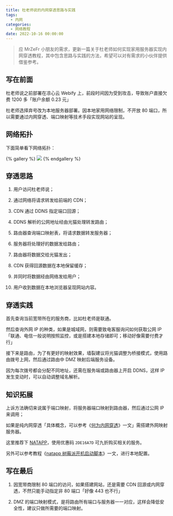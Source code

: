 ```yaml
---
title: 杜老师说的内网穿透思路与实践
tags:
  - 内网
categories:
  - 网络教程
date: 2022-10-16 00:00:00
---
```


> 应 MrZeFr 小朋友的需求，更新一篇关于杜老师如何实现家用服务器实现内网穿透教程，其中包含思路与实践的方法，希望可以对有需求的小伙伴提供借鉴参考。

<!-- more -->

## 写在前面

杜老师说之前部署在凉心云 Webify 上，前段时间因为受到攻击，导致账户直接欠费 1200 多「账户余额 0.23 元」

杜老师选择弃号改为本地服务器部署。因本地家用网络限制，不开放 80 端口，所以需要通过内网穿透、端口映射等技术手段实现网站的呈现。

## 网络拓扑

下面简单看下网络拓扑：

{% gallery %}
![](https://cdn.dusays.com/2022/10/515-1.jpg/1)
{% endgallery %}

## 穿透思路

1. 用户访问杜老师说；

2. 通过网络将请求转发给前端的 CDN；

3. CDN 通过 DDNS 指定端口回源；

4. DDNS 解析的公网地址经由光猫处理转发路由；

5. 路由器查询端口映射表，将请求数据转发服务器；

6. 服务器将处理好的数据发给路由；

7. 路由器将数据交给光猫发出；

8. CDN 获得回源数据在本地保留缓存；

9. 并同时将数据经由网络发给用户；

10. 用户收到数据在本地浏览器呈现网站内容。

## 穿透实践

首先查询当前宽带所在的服务商，比如杜老师是联通。

然后查询外网 IP 的种类，如果是城域网，则需要致电客服询问如何获取公网 IP「联通、电信一般说明按照监控，或是搭建本地存储即可；移动好像需要付费才行」

接下来是路由，为了有更好的映射效果，墙裂建议将光猫调整为桥接模式，使用路由拨号上网，然后通过路由中 DMZ 映射后端服务设备。

因为每次拨号都会分配不同地址，还需在服务端或路由器上开启 DDNS，这样 IP 发生变动时，可以自动调整域名解析。

## 知识拓展

上诉方法确切来说属于端口映射，将服务器端口映射到路由器，然后通过公网 IP 来调用；

如果是纯内网穿透「具体概念，可以参考《[何为内网穿透](https://dusays.com/250/)》一文」需搭建外网映射服务器。

这里推荐下 [NATAPP](https://natapp.cn)，使用优惠码 `2DE16A7D` 可九折购买相关的服务。

另外可以参考教程《[natapp 树莓派开机启动脚本](https://dusays.com/253/)》一文，进行本地配置。

## 写在最后

1. 因宽带商限制 80 端口的访问，如果搭建网站，还是需要 CDN 回源或内网穿透，不然只能手动指定非 80 端口「好像 443 也不行」

2. DMZ 的端口映射模式，是将路由所有端口与服务器一一对应，这样会降低安全性，建议只做所需要的端口映射。